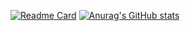 [![Readme Card](https://github-readme-stats.vercel.app/api/pin/?username=Jaron-Wilson&repo=github-readme-stats)](https://github.com/anuraghazra/github-readme-stats)
[![Anurag's GitHub stats](https://github-readme-stats.vercel.app/api?username=Jaron-Wilson)](https://github.com/anuraghazra/github-readme-stats)
